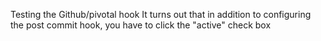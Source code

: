 Testing the Github/pivotal hook
It turns out that in addition to configuring the post commit hook, you have to click the "active" check box
